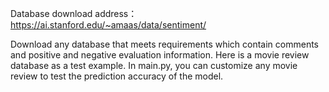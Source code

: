 Database download address： https://ai.stanford.edu/~amaas/data/sentiment/

Download any database that meets requirements which contain comments and positive and negative evaluation information. Here is a movie review database as a test example. In main.py, you can customize any movie review to test the prediction accuracy of the model.
